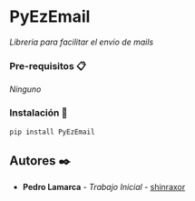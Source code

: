# PyEzEmail

_Libreria para facilitar el envio de mails_

### Pre-requisitos 📋

_Ninguno_

### Instalación 🔧

```
pip install PyEzEmail
```

## Autores ✒️

* **Pedro Lamarca** - *Trabajo Inicial* - [shinraxor](https://github.com/shinraxor)
